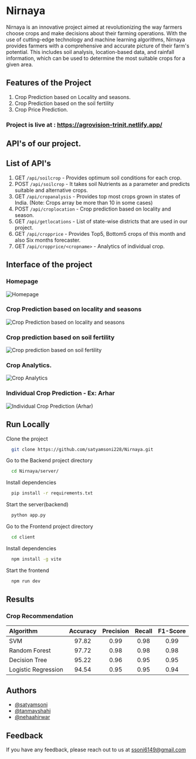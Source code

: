 # Nirnaya

Nirnaya is an innovative project aimed at revolutionizing the way farmers choose crops and make decisions about their farming operations. With the use of cutting-edge technology and machine learning algorithms, Nirnaya provides farmers with a comprehensive and accurate picture of their farm's potential. This includes soil analysis, location-based data, and rainfall information, which can be used to determine the most suitable crops for a given area.

## Features of the Project
1. Crop Prediction based on Locality and seasons.
2. Crop Prediction based on the soil fertility
3. Crop Price Prediction.

### Project is live at : https://agrovision-trinit.netlify.app/

## API's of our project.

## List of API's

1. GET `/api/soilcrop` - Provides optimum soil conditions for each crop.
2. POST `/api/soilcrop` - It takes soil Nutrients as a parameter and predicts suitable and alternative crops.
3. GET `/api/cropanalysis` - Provides top most crops grown in states of India. (Note: Crops array be more than 10 in some cases)
4. POST `/api/croplocation` - Crop prediction based on locality and season.
5. GET `/api/getlocations` - List of state-wise districts that are used in our project.
6. GET `/api/cropprice` - Provides Top5, Bottom5 crops of this month and also Six months forecaster.
7. GET `/api/cropprice/<cropname>` - Analytics of individual crop.

## Interface of the project
### Homepage
![Homepage](https://github.com/satyamsoni228/Nirnaya-new/assets/62495706/b7fa225b-1ad2-45bc-8c69-cc857d199143)

### Crop Prediction based on locality and seasons
![Crop Prediction based on locality and seasons](https://github.com/satyamsoni228/Nirnaya-new/assets/62495706/efbf3abf-d042-4d29-86d8-550fb4ae068e)

### Crop prediction based on soil fertility
![Crop prediction based on soil fertility](https://github.com/satyamsoni228/Nirnaya-new/assets/62495706/934aa542-d30a-4f88-b976-9e05c39e1d58)

### Crop Analytics.
![Crop Analytics](https://github.com/satyamsoni228/Nirnaya-new/assets/62495706/1071a75d-240a-4188-bbfc-36613388ccb7)


### Individual Crop Prediction - Ex: Arhar
![Individual Crop Prediction (Arhar)](https://github.com/satyamsoni228/Nirnaya-new/assets/62495706/57844ff5-0b91-4c94-9552-f4987daeaf8b)


## Run Locally

Clone the project

```bash
  git clone https://github.com/satyamsoni228/Nirnaya.git
```

Go to the Backend project directory

```bash
  cd Nirnaya/server/
```

Install dependencies

```bash
  pip install -r requirements.txt
```

Start the server(backend)

```bash
  python app.py
```

Go to the Frontend project directory

```bash
  cd client
```
Install dependencies

```bash
  npm install -g vite
```
Start the frontend

```bash
  npm run dev
```
## Results

### Crop Recommendation

| Algorithm   | Accuracy | Precision|Recall|F1-Score|
| :---        |    :----:   | :---: | :---: | :---: |
|SVM|97.82|0.99|0.98|0.99|
|Random Forest|97.72|0.98|0.98|0.98|
|Decision Tree|95.22|0.96|0.95|0.95|
| Logistic Regression | 94.54 | 0.95   |0.95| 0.94  |


## Authors

- [@satyamsoni](https://github.com/satyamsoni228)
- [@tanmayshahi](https://github.com/tanmayshahi)
- [@nehaahirwar](https://github.com/neha-ahirwar)

## Feedback

If you have any feedback, please reach out to us at ssoni6149@gmail.com
